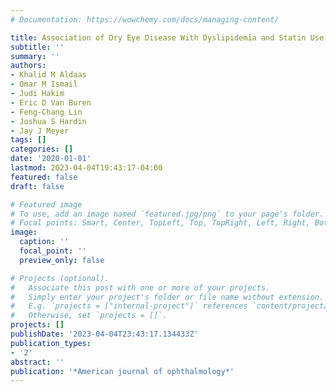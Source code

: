 ```yaml
---
# Documentation: https://wowchemy.com/docs/managing-content/

title: Association of Dry Eye Disease With Dyslipidemia and Statin Use
subtitle: ''
summary: ''
authors:
- Khalid M Aldaas
- Omar M Ismail
- Judi Hakim
- Eric D Van Buren
- Feng-Chang Lin
- Joshua S Hardin
- Jay J Meyer
tags: []
categories: []
date: '2020-01-01'
lastmod: 2023-04-04T19:43:17-04:00
featured: false
draft: false

# Featured image
# To use, add an image named `featured.jpg/png` to your page's folder.
# Focal points: Smart, Center, TopLeft, Top, TopRight, Left, Right, BottomLeft, Bottom, BottomRight.
image:
  caption: ''
  focal_point: ''
  preview_only: false

# Projects (optional).
#   Associate this post with one or more of your projects.
#   Simply enter your project's folder or file name without extension.
#   E.g. `projects = ["internal-project"]` references `content/project/deep-learning/index.md`.
#   Otherwise, set `projects = []`.
projects: []
publishDate: '2023-04-04T23:43:17.134433Z'
publication_types:
- '2'
abstract: ''
publication: '*American journal of ophthalmology*'
---
```

